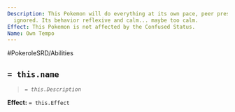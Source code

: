 ```yaml
---
Description: This Pokemon will do everything at its own pace, peer pressure will be
  ignored. Its behavior reflexive and calm... maybe too calm.
Effect: This Pokemon is not affected by the Confused Status.
Name: Own Tempo
---
```


#PokeroleSRD/Abilities

## `= this.name`

> *`= this.Description`*

**Effect:** `= this.Effect`